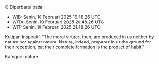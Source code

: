 ⏰ Diperbarui pada:
- WIB: Senin, 10 Februari 2025 19.48.26 UTC
- WITA: Senin, 10 Februari 2025 20.48.26 UTC
- WIT: Senin, 10 Februari 2025 21.48.26 UTC

Kutipan Inspiratif:
"The moral virtues, then, are produced in us neither by nature nor against nature. Nature, indeed, prepares in us the ground for their reception, but their complete formation is the product of habit."


Kategori: nature


